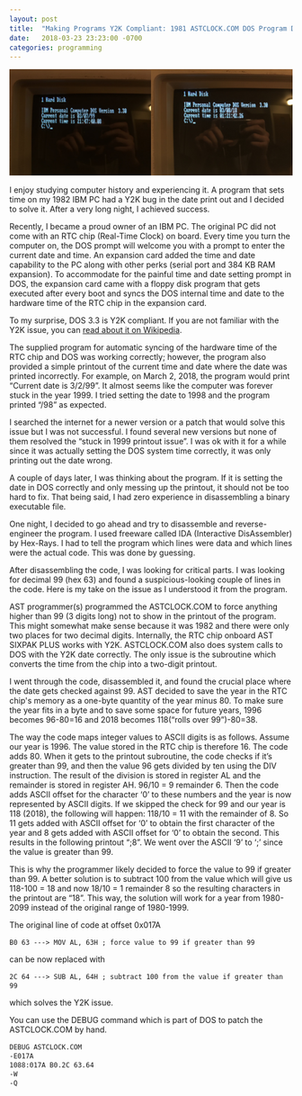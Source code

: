 ```yaml
---
layout: post
title:  "Making Programs Y2K Compliant: 1981 ASTCLOCK.COM DOS Program Disassembly"
date:   2018-03-23 23:23:00 -0700
categories: programming
---
```


![Before and after Y2K bug fix.](/assets/2018-03-23-making-programs-y2k-compliant/0.jpg)

I enjoy studying computer history and experiencing it. A program that sets time on my 1982 IBM PC had a Y2K bug in the date print out and I decided to solve it. After a very long night, I achieved success.

Recently, I became a proud owner of an IBM PC. The original PC did not come with an RTC chip (Real-Time Clock) on board. Every time you turn the computer on, the DOS prompt will welcome you with a prompt to enter the current date and time. An expansion card added the time and date capability to the PC along with other perks (serial port and 384 KB RAM expansion). To accommodate for the painful time and date setting prompt in DOS, the expansion card came with a floppy disk program that gets executed after every boot and syncs the DOS internal time and date to the hardware time of the RTC chip in the expansion card.

To my surprise, DOS 3.3 is Y2K compliant. If you are not familiar with the Y2K issue, you can [read about it on Wikipedia](https://en.wikipedia.org/wiki/Year_2000_problem).

The supplied program for automatic syncing of the hardware time of the RTC chip and DOS was working correctly; however, the program also provided a simple printout of the current time and date where the date was printed incorrectly. For example, on March 2, 2018, the program would print “Current date is 3/2/99”. It almost seems like the computer was forever stuck in the year 1999. I tried setting the date to 1998 and the program printed “/98” as expected.

I searched the internet for a newer version or a patch that would solve this issue but I was not successful. I found several new versions but none of them resolved the “stuck in 1999 printout issue”. I was ok with it for a while since it was actually setting the DOS system time correctly, it was only printing out the date wrong.

A couple of days later, I was thinking about the program. If it is setting the date in DOS correctly and only messing up the printout, it should not be too hard to fix. That being said, I had zero experience in disassembling a binary executable file.

One night, I decided to go ahead and try to disassemble and reverse-engineer the program. I used freeware called IDA (Interactive DisAssembler) by Hex-Rays. I had to tell the program which lines were data and which lines were the actual code. This was done by guessing.

After disassembling the code, I was looking for critical parts. I was looking for decimal 99 (hex 63) and found a suspicious-looking couple of lines in the code. Here is my take on the issue as I understood it from the program.

AST programmer(s) programmed the ASTCLOCK.COM to force anything higher than 99 (3 digits long) not to show in the printout of the program. This might somewhat make sense because it was 1982 and there were only two places for two decimal digits. Internally, the RTC chip onboard AST SIXPAK PLUS works with Y2K. ASTCLOCK.COM also does system calls to DOS with the Y2K date correctly. The only issue is the subroutine which converts the time from the chip into a two-digit printout.

I went through the code, disassembled it, and found the crucial place where the date gets checked against 99. AST decided to save the year in the RTC chip's memory as a one-byte quantity of the year minus 80. To make sure the year fits in a byte and to save some space for future years, 1996 becomes 96-80=16 and 2018 becomes 118(“rolls over 99”)-80=38.

The way the code maps integer values to ASCII digits is as follows. Assume our year is 1996. The value stored in the RTC chip is therefore 16. The code adds 80. When it gets to the printout subroutine, the code checks if it’s greater than 99, and then the value 96 gets divided by ten using the DIV instruction. The result of the division is stored in register AL and the remainder is stored in register AH. 96/10 = 9 remainder 6. Then the code adds ASCII offset for the character ‘0’ to these numbers and the year is now represented by ASCII digits. If we skipped the check for 99 and our year is 118 (2018), the following will happen: 118/10 = 11 with the remainder of 8. So 11 gets added with ASCII offset for ‘0’ to obtain the first character of the year and 8 gets added with ASCII offset for ‘0’ to obtain the second. This results in the following printout “;8”. We went over the ASCII ‘9’ to ‘;’ since the value is greater than 99.

This is why the programmer likely decided to force the value to 99 if greater than 99. A better solution is to subtract 100 from the value which will give us 118-100 = 18 and now 18/10 = 1 remainder 8 so the resulting characters in the printout are “18”. This way, the solution will work for a year from 1980-2099 instead of the original range of 1980-1999.

The original line of code at offset 0x017A

```
B0 63 ---> MOV AL, 63H ; force value to 99 if greater than 99
```

can be now replaced with

```
2C 64 ---> SUB AL, 64H ; subtract 100 from the value if greater than 99
```

which solves the Y2K issue.

You can use the DEBUG command which is part of DOS to patch the ASTCLOCK.COM by hand.

```
DEBUG ASTCLOCK.COM
-E017A
1088:017A B0.2C 63.64
-W
-Q
```